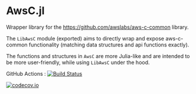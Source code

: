 # AwsC.jl

Wrapper library for the https://github.com/awslabs/aws-c-common library.

The `LibAwsC` module (exported) aims to directly wrap and expose aws-c-common functionality (matching
data structures and api functions exactly).

The functions and structures in `AwsC` are more Julia-like and are intended to be more user-friendly,
while using `LibAwsC` under the hood.

GitHub Actions : [![Build Status](https://github.com/JuliaServices/AwsC.jl/workflows/CI/badge.svg)](https://github.com/JuliaServices/AwsC.jl/actions?query=workflow%3ACI+branch%3Amaster)

[![codecov.io](http://codecov.io/github/JuliaServices/AwsC.jl/coverage.svg?branch=master)](http://codecov.io/github/JuliaServices/AwsC.jl?branch=master)
